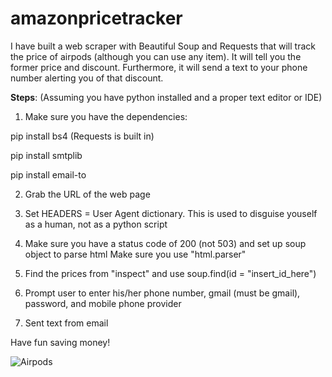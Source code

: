 # amazonpricetracker
I have built a web scraper with Beautiful Soup and Requests that will track the price of airpods (although you can use any item). It will tell you the former price and discount. Furthermore, it will send a text to your phone number alerting you of that discount.

**Steps**:
(Assuming you have python installed and a proper text editor or IDE)

1. Make sure you have the dependencies:

pip install bs4 (Requests is built in)

pip install smtplib

pip install email-to

2. Grab the URL of the web page

3. Set HEADERS = User Agent dictionary.
This is used to disguise youself as a human, not as a python script

4. Make sure you have a status code of 200 (not 503) and set up soup object to parse html
Make sure you use "html.parser"

5. Find the prices from "inspect" and use soup.find(id = "insert_id_here")

6. Prompt user to enter his/her phone number, gmail (must be gmail), password, and mobile phone provider

7. Sent text from email

Have fun saving money!

![Airpods](airpods.jpg)

